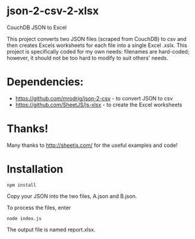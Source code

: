 # json-2-csv-2-xlsx

CouchDB JSON to Excel

This project converts two JSON files (scraped from CouchDB) to csv and then creates Excels worksheets for each file into
a single Excel .xslx. This project is specifically coded for my own needs: filenames are hard-coded; however, it should
not be too hard to modify to suit others' needs.

# Dependencies:
 - https://github.com/mrodrig/json-2-csv - to convert JSON to csv
 - https://github.com/SheetJS/js-xlsx - to create the Excel worksheets

# Thanks!

Many thanks to http://sheetjs.com/ for the useful examples and code!

# Installation

    npm install

Copy your JSON into the two files, A.json and B.json.

To process the files, enter

    node index.js

The output file is named report.xlsx.
